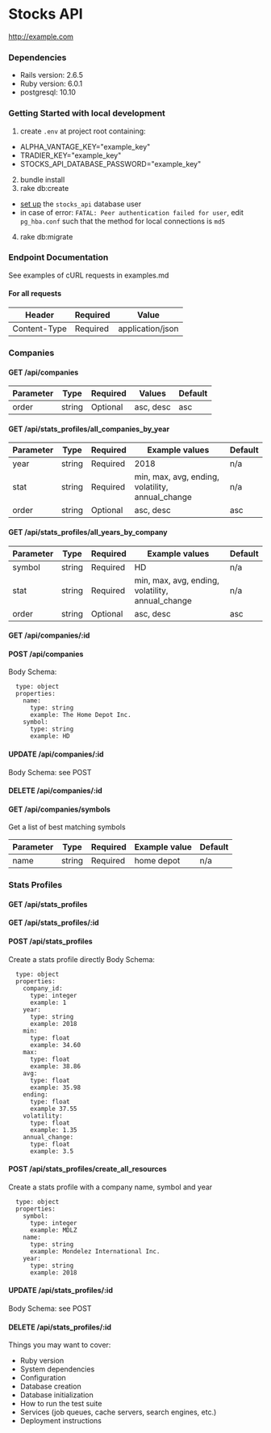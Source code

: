 # Stocks API
http://example.com

### Dependencies
- Rails version: 2.6.5
- Ruby version: 6.0.1
- postgresql: 10.10

### Getting Started with local development
1. create `.env` at project root containing:
  - ALPHA_VANTAGE_KEY="example_key"
  - TRADIER_KEY="example_key"
  - STOCKS_API_DATABASE_PASSWORD="example_key"
2. bundle install
3. rake db:create
  - [set up](https://stackoverflow.com/a/23127354/12419324) the `stocks_api` database user
  - in case of error: `FATAL: Peer authentication failed for user`, edit `pg_hba.conf` such that the method for local connections is `md5`
4. rake db:migrate

### Endpoint Documentation
See examples of cURL requests in examples.md

#### For all requests
| Header       | Required | Value            |
| ------------ | -------- | ---------------- |
| Content-Type | Required | application/json |

### Companies
#### GET /api/companies
| Parameter    | Type     | Required  | Values      | Default   |
| ------------ | -------- | --------- | ----------- | --------- |
| order        | string   | Optional  | asc, desc   | asc       |

#### GET /api/stats_profiles/all_companies_by_year
| Parameter    | Type     | Required  | Example values                                   | Default   |
| ------------ | -------- | --------- | ------------------------------------------------ | --------- |
| year         | string   | Required  | 2018                                             | n/a       |
| stat         | string   | Required  | min, max, avg, ending, volatility, annual_change | n/a       |
| order        | string   | Optional  | asc, desc                                        | asc       |

#### GET /api/stats_profiles/all_years_by_company
| Parameter    | Type     | Required  | Example values                                   | Default   |
| ------------ | -------- | --------- | ------------------------------------------------ | --------- |
| symbol       | string   | Required  | HD                                               | n/a       |
| stat         | string   | Required  | min, max, avg, ending, volatility, annual_change | n/a       |
| order        | string   | Optional  | asc, desc                                        | asc       |

#### GET /api/companies/:id

#### POST /api/companies
Body Schema:
```company:
  type: object
  properties:
    name:
      type: string
      example: The Home Depot Inc.
    symbol:
      type: string
      example: HD
```

#### UPDATE /api/companies/:id
Body Schema: see POST

#### DELETE /api/companies/:id

#### GET /api/companies/symbols
Get a list of best matching symbols

| Parameter    | Type     | Required  | Example value | Default   |
| ------------ | -------- | --------- | ------------- | --------- |
| name         | string   | Required  | home depot    | n/a       |


### Stats Profiles
#### GET /api/stats_profiles

#### GET /api/stats_profiles/:id

#### POST /api/stats_profiles
Create a stats profile directly
Body Schema:
```stats_profile:
  type: object
  properties:
    company_id:
      type: integer
      example: 1
    year:
      type: string
      example: 2018
    min:
      type: float
      example: 34.60
    max:
      type: float
      example: 38.86
    avg:
      type: float
      example: 35.98
    ending:
      type: float
      example 37.55
    volatility:
      type: float
      example: 1.35
    annual_change:
      type: float
      example: 3.5
```

#### POST /api/stats_profiles/create_all_resources
Create a stats profile with a company name, symbol and year
```stats_profile:
  type: object
  properties:
    symbol:
      type: integer
      example: MDLZ
    name:
      type: string
      example: Mondelez International Inc.
    year:
      type: string
      example: 2018
```

#### UPDATE /api/stats_profiles/:id
Body Schema: see POST

#### DELETE /api/stats_profiles/:id


Things you may want to cover:
* Ruby version
* System dependencies
* Configuration
* Database creation
* Database initialization
* How to run the test suite
* Services (job queues, cache servers, search engines, etc.)
* Deployment instructions
